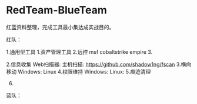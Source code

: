 # RedTeam-BlueTeam

红蓝资料整理，完成工具最小集达成实战目的。

红队：

1.通用型工具
1.资产管理工具
2.远控
msf
cobaltstrike
empire
3.

2.信息收集
Web扫描器:
主机扫描:
https://github.com/shadow1ng/fscan
3.横向移动
Windows:
Linux
4.权限维持
Windows:
Linux:
5.痕迹清理

6.


蓝队：
